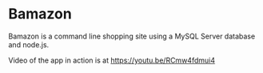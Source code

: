 # Bamazon

Bamazon is a command line shopping site using a MySQL Server database and node.js.

Video of the app in action is at https://youtu.be/RCmw4fdmui4